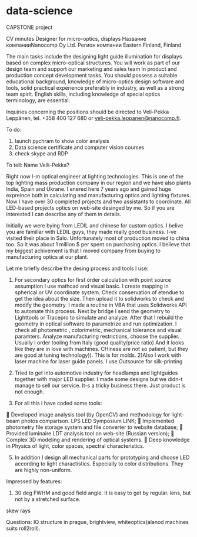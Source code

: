 # data-science
CAPSTONE project









































CV minutes
Designer for micro-optics, displays
Название компанииNanocomp Oy Ltd. Регион компании Eastern Finland, Finland



The main tasks include the designing light guide illumination for displays based on complex micro-optical structures. You will work as part of our design team and support our marketing and sales team in product and production concept development tasks. You should possess a suitable educational background, knowledge of micro-optics design software and tools, solid practical experience preferably in industry, as well as a strong team spirit. English skills, including knowledge of special optics terminology, are essential.


Inquiries concerning the positions should be directed to Veli-Pekka Leppänen, tel. +358 400 127 680 or veli-pekka.leppanen@nanocomp.fi. 

To do:
1. launch pychram to show color analysis
2. Data science certificate and computer vision courses
3. check skype and RDP




To tell:
Name Velli-Pekka?

Right now I-m optical engineer at lighting technologies. This is one of the top lighting mass production company in our region and we have also plants India, Spain and Ukrane.
I enered here 7 years ago and gained huge expreince both in calculating and manufacturing optics and lighting fixtures.
Now I have over 30 completed projects and two assistants to coordinate. All LED-based projects optics on web-site desinged by me. So if you are interested I can describe any of them in details.

Initially we were bying from LEDIL and chinese for custom optics. I belive you are familiar with LEDIL guys, they made really good business. I-ve visited their place in Salo. Unfortunately most of production moved to china too. So it was about 1 million $ per spent on purchasing optics. I believe that my biggest achivement is that I moved company from buying to manufacturing optics at our plant.

Let me briefly describe the desing process and tools I use:
1) For secondary optics for first order calculation with point source assumption I use mathcad and visual basic. I create mapping in spherical or UV coordinate system. Check conservation of etendue to get the idea about the size. Then upload it to solidworks to check and modify the geometry. I made a routine in VBA that uses Solidworks API to automate this process. Next by bridge I send the geometry to Lighttools or Tracepro to simulate and analyze. After that I rebuild the geometry in optical software to parametrize and run optimization. I check all photometric , colorimetric, mechanical tolerance and visual paramters. Analyze manufacturing restrictions, choose the supplier. Usually I order tooling from Italy (good quality/price ratio) And it looks like they are in love with machines. CHinese are not so patient, but they are good at tuning technology)). This is for molds.
2)Also I work with laser machine for laser guide panels. I use 
Outsource for silk-printing

3) Tried to get into automotive industry for headlamps and lightguides together with major LED supplier. I made some designs but we didn-t manage to sell our service. It-s a tricky business there. Just product is not enough.

4) For all this I have coded some tools:

 Developed image analysis tool (by OpenCV) and methodology for light-beam photos
comparison. LPS LED Symposium LINK;
 Implemented photometry file storage system and file converter to website database;
 Provided luminaire LDT analysis tool on web-site (Russian version);
 Complex 3D modeling and rendering of optical systems.
 Deep knowledge in Physics of light, color spaces, spectral characteristics.

5) In addition I design all mechanical parts for prototyping and choose LED according to light charactistics. Especially to color distributions. They are highly non-uniform.


Impressed by features:
1. 30 deg FWHM and good field angle. It is easy to get by regular. lens, but not by a stretched surface.

skew rays

Questions:
IQ structure in prague, brightview, whiteoptics(alanod machines suits roll2roll).
